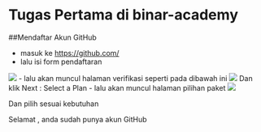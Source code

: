 # Tugas Pertama di binar-academy
##Mendaftar Akun GitHub
- masuk ke https://github.com/
- lalu isi form pendaftaran 
<img src="sign up.png">
- lalu akan muncul halaman verifikasi seperti pada dibawah ini
<img src="https://ibb.co/v30xvf1">
Dan klik Next : Select a Plan
- lalu akan muncul halaman pilihan paket
<img src="https://ibb.co/d54hbyn">

Dan pilih sesuai kebutuhan

Selamat , anda sudah punya akun GitHub



